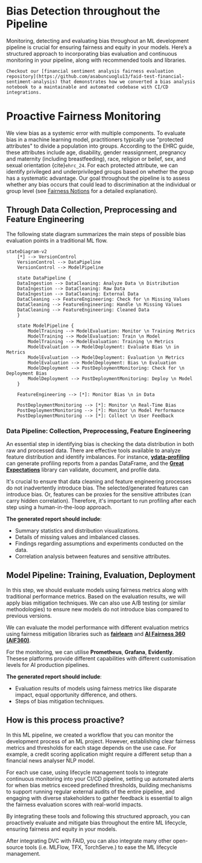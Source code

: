 # Bias Detection throughout the Pipeline

Monitoring, detecting and evaluating bias throughout an ML development pipeline is crucial for ensuring fairness and equity in your models. Here’s a structured approach to incorporating bias evaluation and continuous monitoring in your pipeline, along with recommended tools and libraries.

```{seealso}
Checkout our [financial sentiment analysis fairness evaluation repository](https://github.com/asabuncuoglu13/faid-test-financial-sentiment-analysis) that demonstrates how we converted a bias analysis notebook to a maintainable and automated codebase with CI/CD integrations.
```

# Proactive Fairness Monitoring

We view bias as a systemic error with multiple components. To evaluate bias in a machine learning model, practitioners typically use "protected attributes" to divide a population into groups. According to the EHRC guide, these attributes include age, disability, gender reassignment, pregnancy and maternity (including breastfeeding), race, religion or belief, sex, and sexual orientation {cite}`ehrc_24`. For each protected attribute, we can identify privileged and underprivileged groups based on whether the group has a systematic advantage. Our goal throughout the pipeline is to assess whether any bias occurs that could lead to discrimination at the individual or group level (see [Fairness Notions](../fairness/notions.md) for a detailed explanation).

## Through Data Collection, Preprocessing and Feature Engineering

The following state diagram summarizes the main steps of possible bias evaluation points in a traditional ML flow.

```{mermaid}
stateDiagram-v2
    [*] --> VersionControl
    VersionControl --> DataPipeline
    VersionControl --> ModelPipeline

    state DataPipeline {
    DataIngestion --> DataCleaning: Analyze Data \n Distribution
    DataIngestion --> DataCleaning: Raw Data
    DataIngestion --> DataCleaning: External Data
    DataCleaning --> FeatureEngineering: Check for \n Missing Values
    DataCleaning --> FeatureEngineering: Handle \n Missing Values
    DataCleaning --> FeatureEngineering: Cleaned Data
    }

    state ModelPipeline {
        ModelTraining --> ModelEvaluation: Monitor \n Training Metrics
        ModelTraining --> ModelEvaluation: Train \n Model
        ModelTraining --> ModelEvaluation: Training \n Metrics
        ModelEvaluation --> ModelDeployment: Evaluate Bias \n in Metrics
        ModelEvaluation --> ModelDeployment: Evaluation \n Metrics
        ModelEvaluation --> ModelDeployment: Bias \n Evaluation
        ModelDeployment --> PostDeploymentMonitoring: Check for \n Deployment Bias
        ModelDeployment --> PostDeploymentMonitoring: Deploy \n Model
    }

    FeatureEngineering --> [*]: Monitor Bias \n in Data

    PostDeploymentMonitoring --> [*]: Monitor \n Real-Time Bias
    PostDeploymentMonitoring --> [*]: Monitor \n Model Performance
    PostDeploymentMonitoring --> [*]: Collect \n User Feedback

```


### Data Pipeline: Collection, Preprocessing, Feature Engineering

An essential step in identifying bias is checking the data distribution in both raw and processed data. There are effective tools available to analyze feature distribution and identify imbalances. For instance, [**ydata-profiling**](https://github.com/ydataai/ydata-profiling) can generate profiling reports from a pandas DataFrame, and the [**Great Expectations**](https://github.com/great-expectations/great_expectations) library can validate, document, and profile data. 

It's crucial to ensure that data cleaning and feature engineering processes do not inadvertently introduce bias. The selected/generated features can introduce bias. Or, features can be proxies for the sensitive attributes (can carry hidden correlation). Therefore, it's important to run profiling after each step using a human-in-the-loop approach.

**The generated report should include**:
- Summary statistics and distribution visualizations.
- Details of missing values and imbalanced classes.
- Findings regarding assumptions and experiments conducted on the data.
- Correlation analysis between features and sensitive attributes.

## Model Pipeline: Training, Evaluation, Deployment

In this step, we should evaluate models using fairness metrics along with traditional performance metrics. Based on the evaluation results, we will apply bias mitigation techniques. We can also use A/B testing (or similar methodologies) to ensure new models do not introduce bias compared to previous versions.

We can evaluate the model performance with different evaluation metrics using fairness mitigation libraries such as [**fairlearn**](https://fairlearn.org/) and [**AI Fairness 360 (AIF360)**](https://aif360.readthedocs.io).

For the monitoring, we can utilise **Prometheus**, **Grafana**, **Evidently**. Thesese platforms provide different capabilities with different customisation levels for AI production pipelines. 


**The generated report should include**:
- Evaluation results of models using fairness metrics like disparate impact, equal opportunity difference, and others.
- Steps of bias mitigation techniques.

## How is this process proactive?

In this ML pipeline, we created a workflow that you can monitor the development process of an ML project. However, establishing clear fairness metrics and thresholds for each stage depends on the use case. For example, a credit scoring application might require a different setup than a financial news analyser NLP model.

For each use case, using lifecycle management tools to integrate continuous monitoring into your CI/CD pipeline, setting up automated alerts for when bias metrics exceed predefined thresholds, building mechanisms to support running regular external audits of the entire pipeline, and engaging with diverse stakeholders to gather feedback is essential to align the fairness evaluation scores with real-world impacts.

By integrating these tools and following this structured approach, you can proactively evaluate and mitigate bias throughout the entire ML lifecycle, ensuring fairness and equity in your models.

After integrating DVC with FAID, you can also integrate many other open-source tools (i.e. MLFlow, TFX, TorchServe.) to ease the ML lifecycle management.